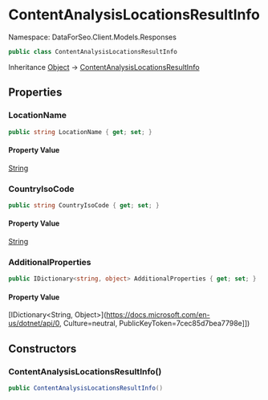 # ContentAnalysisLocationsResultInfo

Namespace: DataForSeo.Client.Models.Responses

```csharp
public class ContentAnalysisLocationsResultInfo
```

Inheritance [Object](https://docs.microsoft.com/en-us/dotnet/api/Object) → [ContentAnalysisLocationsResultInfo](./ContentAnalysisLocationsResultInfo.md)

## Properties

### **LocationName**

```csharp
public string LocationName { get; set; }
```

#### Property Value

[String](https://docs.microsoft.com/en-us/dotnet/api/String)<br>

### **CountryIsoCode**

```csharp
public string CountryIsoCode { get; set; }
```

#### Property Value

[String](https://docs.microsoft.com/en-us/dotnet/api/String)<br>

### **AdditionalProperties**

```csharp
public IDictionary<string, object> AdditionalProperties { get; set; }
```

#### Property Value

[IDictionary&lt;String, Object&gt;](https://docs.microsoft.com/en-us/dotnet/api/0, Culture=neutral, PublicKeyToken=7cec85d7bea7798e]])<br>

## Constructors

### **ContentAnalysisLocationsResultInfo()**

```csharp
public ContentAnalysisLocationsResultInfo()
```
